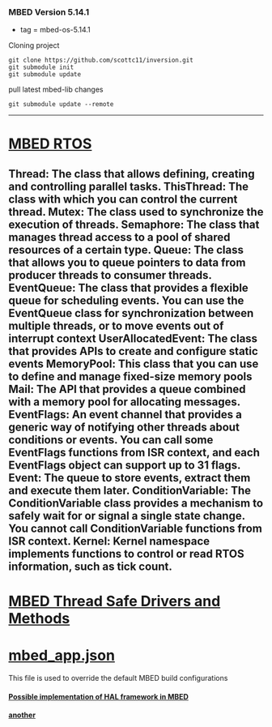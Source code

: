 
### MBED Version 5.14.1
- tag = mbed-os-5.14.1

Cloning project

```
git clone https://github.com/scottc11/inversion.git
git submodule init
git submodule update
```

pull latest mbed-lib changes
```
git submodule update --remote
```

---
# [MBED RTOS](https://os.mbed.com/docs/mbed-os/v5.14/apis/rtos.html)
Thread: The class that allows defining, creating and controlling parallel tasks.
ThisThread: The class with which you can control the current thread.
Mutex: The class used to synchronize the execution of threads.
Semaphore: The class that manages thread access to a pool of shared resources of a certain type.
Queue: The class that allows you to queue pointers to data from producer threads to consumer threads.
EventQueue: The class that provides a flexible queue for scheduling events. You can use the EventQueue class for synchronization between multiple threads, or to move events out of interrupt context
UserAllocatedEvent: The class that provides APIs to create and configure static events
MemoryPool: This class that you can use to define and manage fixed-size memory pools
Mail: The API that provides a queue combined with a memory pool for allocating messages.
EventFlags: An event channel that provides a generic way of notifying other threads about conditions or events. You can call some EventFlags functions from ISR context, and each EventFlags object can support up to 31 flags.
Event: The queue to store events, extract them and execute them later.
ConditionVariable: The ConditionVariable class provides a mechanism to safely wait for or signal a single state change. You cannot call ConditionVariable functions from ISR context.
Kernel: Kernel namespace implements functions to control or read RTOS information, such as tick count.
---
# [MBED Thread Safe Drivers and Methods](https://os.mbed.com/docs/mbed-os/v6.6/apis/thread-safety.html)

# [mbed_app.json](https://os.mbed.com/docs/mbed-os/v5.11/reference/configuration.html)

This file is used to override the default MBED build configurations


#### [Possible implementation of HAL framework in MBED](https://os.mbed.com/forum/platform-34-ST-Nucleo-F401RE-community/topic/4963/?page=2)

#### [another](https://os.mbed.com/users/gregeric/code/Nucleo_Hello_Encoder/docs/tip/main_8cpp_source.html)